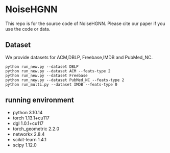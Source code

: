 # NoiseHGNN

This repo is for the source code of NoiseHGNN.
Please cite our paper if you use the code or data.

## Dataset
We provide datasets for ACM,DBLP, Freebase,IMDB and PubMed_NC.

```
python run_new.py --dataset DBLP
python run_new.py --dataset ACM --feats-type 2
python run_new.py --dataset Freebase
python run_new.py --dataset PubMed_NC --feats-type 2
python run_multi.py --dataset IMDB --feats-type 0
```

## running environment

* python 3.10.14
* torch 1.13.1+cu117
* dgl 1.0.1+cu117
* torch_geometric 2.2.0
* networkx 2.8.4
* scikit-learn 1.4.1
* scipy 1.12.0


